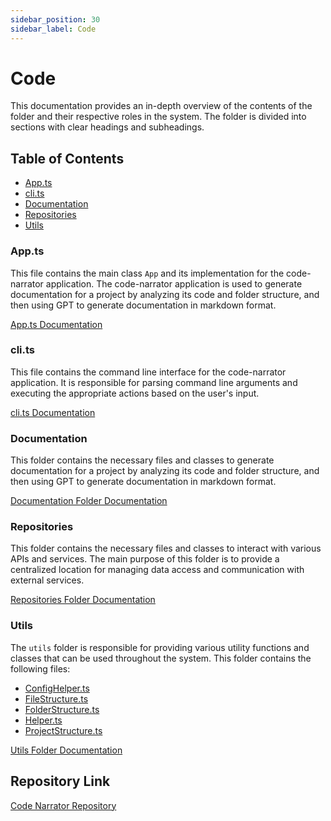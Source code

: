 ```yaml
---
sidebar_position: 30
sidebar_label: Code
---
```


# Code

This documentation provides an in-depth overview of the contents of the folder and their respective roles in the system. The folder is divided into sections with clear headings and subheadings.

## Table of Contents

- [App.ts](#appts)
- [cli.ts](#clits)
- [Documentation](#documentation)
- [Repositories](#repositories)
- [Utils](#utils)

### App.ts

This file contains the main class `App` and its implementation for the code-narrator application. The code-narrator application is used to generate documentation for a project by analyzing its code and folder structure, and then using GPT to generate documentation in markdown format.

[App.ts Documentation](App.ts)

### cli.ts

This file contains the command line interface for the code-narrator application. It is responsible for parsing command line arguments and executing the appropriate actions based on the user's input.

[cli.ts Documentation](cli.ts)

### Documentation

This folder contains the necessary files and classes to generate documentation for a project by analyzing its code and folder structure, and then using GPT to generate documentation in markdown format.

[Documentation Folder Documentation](documentation)

### Repositories

This folder contains the necessary files and classes to interact with various APIs and services. The main purpose of this folder is to provide a centralized location for managing data access and communication with external services.

[Repositories Folder Documentation](repositories)

### Utils

The `utils` folder is responsible for providing various utility functions and classes that can be used throughout the system. This folder contains the following files:

- [ConfigHelper.ts](#confighelperts)
- [FileStructure.ts](#filestructurets)
- [FolderStructure.ts](#folderstructurets)
- [Helper.ts](#helperts)
- [ProjectStructure.ts](#projectstructurets)

[Utils Folder Documentation](utils)

## Repository Link

[Code Narrator Repository](https://github.com/ingig/code-narrator/src)